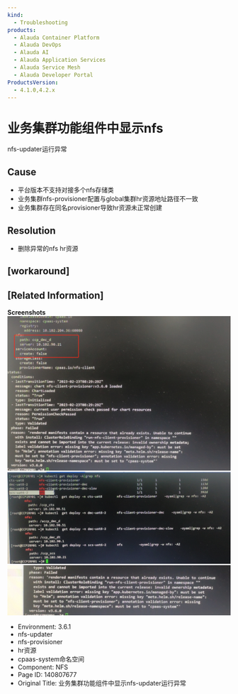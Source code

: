 ```yaml
---
kind:
  - Troubleshooting
products:
  - Alauda Container Platform
  - Alauda DevOps
  - Alauda AI
  - Alauda Application Services
  - Alauda Service Mesh
  - Alauda Developer Portal
ProductsVersion:
  - 4.1.0,4.2.x
---
```

<!-- A type of document that involves encountering a fault, diagnosing it, performing root cause analysis, and providing solutions. -->

# 业务集群功能组件中显示nfs

nfs-updater运行异常

## Cause
- 平台版本不支持对接多个nfs存储类
- 业务集群nfs-provisioner配置与global集群hr资源地址路径不一致
- 业务集群存在同名provisioner导致hr资源未正常创建

## Resolution
- 删除异常的nfs hr资源

## [workaround]

## [Related Information]
**Screenshots**
![](assets/ye-wu-ji-qun-gong-neng-zu-jian-zhong-xian-shi-nfs-updateryun-xing-yi-chang/image2023-3-8_18-24-53.png)![](assets/ye-wu-ji-qun-gong-neng-zu-jian-zhong-xian-shi-nfs-updateryun-xing-yi-chang/image2023-3-8_18-25-10.png)
![](assets/ye-wu-ji-qun-gong-neng-zu-jian-zhong-xian-shi-nfs-updateryun-xing-yi-chang/image2023-3-8_18-24-35.png)
- Environment: 3.6.1
- nfs-updater
- nfs-provisioner
- hr资源
- cpaas-system命名空间
- Component: NFS
- Page ID: 140807677
- Original Title: 业务集群功能组件中显示nfs-updater运行异常
